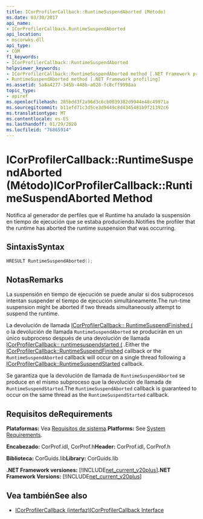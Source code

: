 ```yaml
---
title: ICorProfilerCallback::RuntimeSuspendAborted (Método)
ms.date: 03/30/2017
api_name:
- ICorProfilerCallback.RuntimeSuspendAborted
api_location:
- mscorwks.dll
api_type:
- COM
f1_keywords:
- ICorProfilerCallback::RuntimeSuspendAborted
helpviewer_keywords:
- ICorProfilerCallback::RuntimeSuspendAborted method [.NET Framework profiling]
- RuntimeSuspendAborted method [.NET Framework profiling]
ms.assetid: 5a8a4277-345b-448b-a028-fc8cff9998aa
topic_type:
- apiref
ms.openlocfilehash: 285bdd3f2a96d3c6cb0039382d9944e48c49971a
ms.sourcegitcommit: b11efd71c3d5ce3d9449c8d4345481b9f21392c6
ms.translationtype: MT
ms.contentlocale: es-ES
ms.lasthandoff: 01/29/2020
ms.locfileid: "76865914"
---
```

# <a name="icorprofilercallbackruntimesuspendaborted-method"></a><span data-ttu-id="ddbf1-102">ICorProfilerCallback::RuntimeSuspendAborted (Método)</span><span class="sxs-lookup"><span data-stu-id="ddbf1-102">ICorProfilerCallback::RuntimeSuspendAborted Method</span></span>
<span data-ttu-id="ddbf1-103">Notifica al generador de perfiles que el Runtime ha anulado la suspensión en tiempo de ejecución que se estaba produciendo.</span><span class="sxs-lookup"><span data-stu-id="ddbf1-103">Notifies the profiler that the runtime has aborted the runtime suspension that was occurring.</span></span>  
  
## <a name="syntax"></a><span data-ttu-id="ddbf1-104">Sintaxis</span><span class="sxs-lookup"><span data-stu-id="ddbf1-104">Syntax</span></span>  
  
```cpp  
HRESULT RuntimeSuspendAborted();  
```  
  
## <a name="remarks"></a><span data-ttu-id="ddbf1-105">Notas</span><span class="sxs-lookup"><span data-stu-id="ddbf1-105">Remarks</span></span>  
 <span data-ttu-id="ddbf1-106">La suspensión en tiempo de ejecución se puede anular si dos subprocesos intentan suspender el tiempo de ejecución simultáneamente.</span><span class="sxs-lookup"><span data-stu-id="ddbf1-106">The run-time suspension might be aborted if two threads simultaneously attempt to suspend the runtime.</span></span>  
  
 <span data-ttu-id="ddbf1-107">La devolución de llamada [ICorProfilerCallback:: RuntimeSuspendFinished (](icorprofilercallback-runtimesuspendfinished-method.md) o la devolución de llamada `RuntimeSuspendAborted` se producirán en un único subproceso después de una devolución de llamada [ICorProfilerCallback:: runtimesuspendstarted (](icorprofilercallback-runtimesuspendstarted-method.md) .</span><span class="sxs-lookup"><span data-stu-id="ddbf1-107">Either the [ICorProfilerCallback::RuntimeSuspendFinished](icorprofilercallback-runtimesuspendfinished-method.md) callback or the `RuntimeSuspendAborted` callback will occur on a single thread following a [ICorProfilerCallback::RuntimeSuspendStarted](icorprofilercallback-runtimesuspendstarted-method.md) callback.</span></span>  
  
 <span data-ttu-id="ddbf1-108">Se garantiza que la devolución de llamada de `RuntimeSuspendAborted` se produce en el mismo subproceso que la devolución de llamada de `RuntimeSuspendStarted`.</span><span class="sxs-lookup"><span data-stu-id="ddbf1-108">The `RuntimeSuspendAborted` callback is guaranteed to occur on the same thread as the `RuntimeSuspendStarted` callback.</span></span>  
  
## <a name="requirements"></a><span data-ttu-id="ddbf1-109">Requisitos de</span><span class="sxs-lookup"><span data-stu-id="ddbf1-109">Requirements</span></span>  
 <span data-ttu-id="ddbf1-110">**Plataformas:** Vea [Requisitos de sistema](../../../../docs/framework/get-started/system-requirements.md).</span><span class="sxs-lookup"><span data-stu-id="ddbf1-110">**Platforms:** See [System Requirements](../../../../docs/framework/get-started/system-requirements.md).</span></span>  
  
 <span data-ttu-id="ddbf1-111">**Encabezado:** CorProf.idl, CorProf.h</span><span class="sxs-lookup"><span data-stu-id="ddbf1-111">**Header:** CorProf.idl, CorProf.h</span></span>  
  
 <span data-ttu-id="ddbf1-112">**Biblioteca:** CorGuids.lib</span><span class="sxs-lookup"><span data-stu-id="ddbf1-112">**Library:** CorGuids.lib</span></span>  
  
 <span data-ttu-id="ddbf1-113">**.NET Framework versiones:** [!INCLUDE[net_current_v20plus](../../../../includes/net-current-v20plus-md.md)]</span><span class="sxs-lookup"><span data-stu-id="ddbf1-113">**.NET Framework Versions:** [!INCLUDE[net_current_v20plus](../../../../includes/net-current-v20plus-md.md)]</span></span>  
  
## <a name="see-also"></a><span data-ttu-id="ddbf1-114">Vea también</span><span class="sxs-lookup"><span data-stu-id="ddbf1-114">See also</span></span>

- [<span data-ttu-id="ddbf1-115">ICorProfilerCallback (interfaz)</span><span class="sxs-lookup"><span data-stu-id="ddbf1-115">ICorProfilerCallback Interface</span></span>](icorprofilercallback-interface.md)
